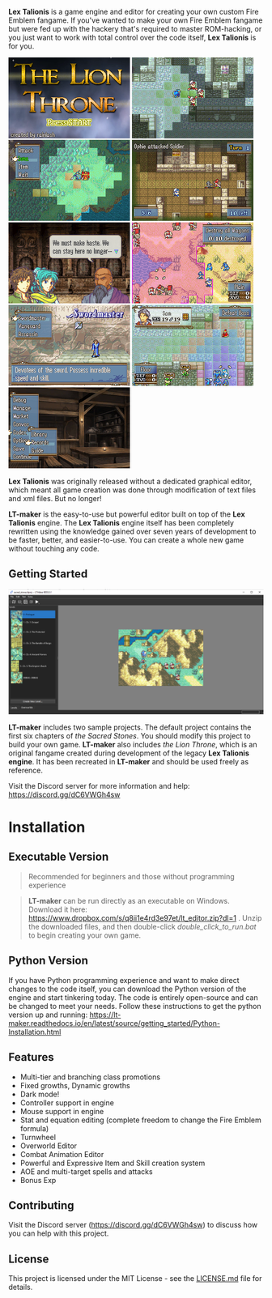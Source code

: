 **Lex Talionis** is a game engine and editor for creating your own custom Fire Emblem fangame. If you've wanted to make your own Fire Emblem fangame but were fed up with the hackery that's required to master ROM-hacking, or you just want to work with total control over the code itself, **Lex Talionis** is for you.

![TitleScreen](/utilities/readme/title_screen.png)
![AOE](/utilities/readme/aoe.gif)
![ActivatedSkill](/utilities/readme/activated_skill.gif)
![Turnwheel](/utilities/readme/turnwheel.gif)
![Conversation](/utilities/readme/conversation.png)
![EnemyRange](/utilities/readme/enemy_range.png)
![MultiPromotion](/utilities/readme/multi_promotion.png)
![Aura](/utilities/readme/aura.png)
![Base](/utilities/readme/base.png)

**Lex Talionis** was originally released without a dedicated graphical editor, which meant all game creation was done through modification of text files and xml files. But no longer!

**LT-maker** is the easy-to-use but powerful editor built on top of the **Lex Talionis** engine. The **Lex Talionis** engine itself has been completely rewritten using the knowledge gained over seven years of development to be faster, better, and easier-to-use. You can create a whole new game without touching any code.

## Getting Started

![EditorScreenshot](utilities/readme/editor_screenshot.png)

**LT-maker** includes two sample projects. The default project contains the first six chapters of *the Sacred Stones*. You should modify this project to build your own game. **LT-maker** also includes *the Lion Throne*, which is an original fangame created during development of the legacy **Lex Talionis engine**. It has been recreated in **LT-maker** and should be used freely as reference.

Visit the Discord server for more information and help: https://discord.gg/dC6VWGh4sw

# Installation

## Executable Version
> Recommended for beginners and those without programming experience

> **LT-maker** can be run directly as an executable on Windows. Download it here:   https://www.dropbox.com/s/q8ii1e4rd3e97et/lt_editor.zip?dl=1
. Unzip the downloaded files, and then double-click *double_click_to_run.bat* to begin creating your own game.

## Python Version
If you have Python programming experience and want to make direct changes to the code itself, you can download the Python version of the engine and start tinkering today. The code is entirely open-source and can be changed to meet your needs. Follow these instructions to get the python version up and running: https://lt-maker.readthedocs.io/en/latest/source/getting_started/Python-Installation.html

## Features

- Multi-tier and branching class promotions
- Fixed growths, Dynamic growths
- Dark mode!
- Controller support in engine
- Mouse support in engine
- Stat and equation editing (complete freedom to change the Fire Emblem formula)
- Turnwheel
- Overworld Editor
- Combat Animation Editor
- Powerful and Expressive Item and Skill creation system
- AOE and multi-target spells and attacks
- Bonus Exp

## Contributing

Visit the Discord server (https://discord.gg/dC6VWGh4sw) to discuss how you can help with this project.

## License

This project is licensed under the MIT License - see the [LICENSE.md](LICENSE.md) file for details.
